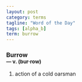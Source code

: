 ```yaml
---
layout: post
category: terms
tagline: "Word of the Day"
tags: [alpha_b]
term: burrow
---
```


<h3>Burrow<br/> <small>&mdash; v. (bur<span>&middot;</span>row)</small></h3>
<p><ol><li>action of a cold oarsman</li>
</ol></p>
